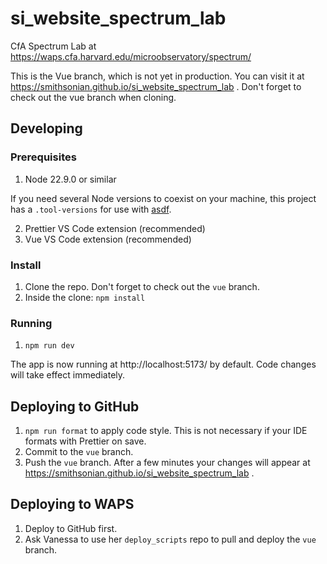# si_website_spectrum_lab

CfA Spectrum Lab at https://waps.cfa.harvard.edu/microobservatory/spectrum/

This is the Vue branch, which is not yet in production. You can visit it at https://smithsonian.github.io/si_website_spectrum_lab . Don't forget to check out the vue branch when cloning.

## Developing

### Prerequisites

1. Node 22.9.0 or similar

If you need several Node versions to coexist on your machine, this project has a `.tool-versions` for use with [asdf](https://asdf-vm.com/).

2. Prettier VS Code extension (recommended)
3. Vue VS Code extension (recommended)

### Install

1. Clone the repo. Don't forget to check out the `vue` branch.
2. Inside the clone: `npm install`

### Running

1. `npm run dev`

The app is now running at http://localhost:5173/ by default. Code changes will take effect immediately.

## Deploying to GitHub

1. `npm run format` to apply code style. This is not necessary if your IDE formats with Prettier on save.
2. Commit to the `vue` branch.
3. Push the `vue` branch. After a few minutes your changes will appear at https://smithsonian.github.io/si_website_spectrum_lab .

## Deploying to WAPS

1. Deploy to GitHub first.
2. Ask Vanessa to use her `deploy_scripts` repo to pull and deploy the `vue` branch.
